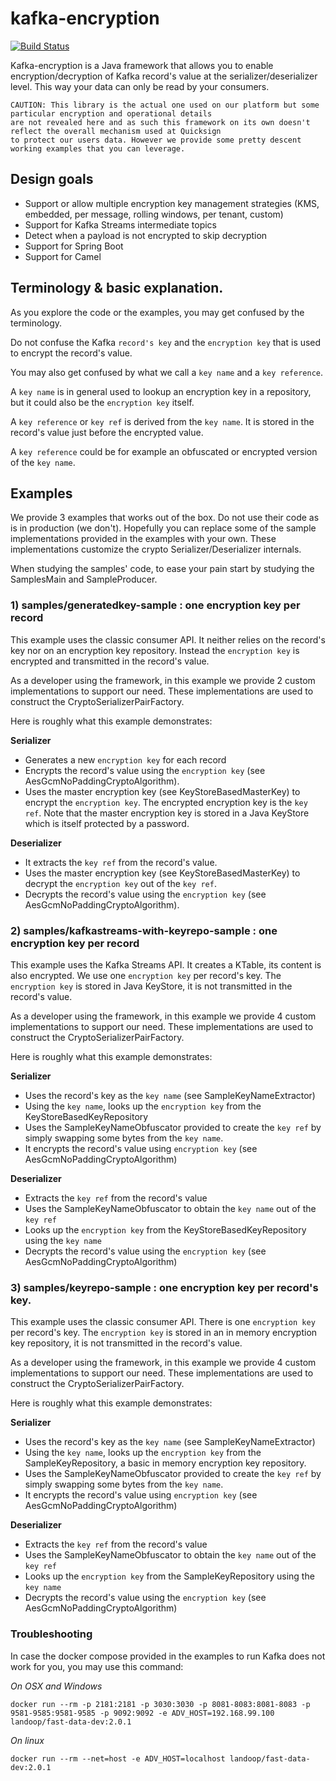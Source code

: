 # kafka-encryption

[![Build Status](https://travis-ci.com/QuickSign/kafka-encryption.svg?branch=master)](https://travis-ci.com/QuickSign/kafka-encryption)

Kafka-encryption is a Java framework that allows you to enable encryption/decryption of Kafka 
record's value at the serializer/deserializer level. This way your data can only be read by your
consumers.

    CAUTION: This library is the actual one used on our platform but some particular encryption and operational details
    are not revealed here and as such this framework on its own doesn't reflect the overall mechanism used at Quicksign
    to protect our users data. However we provide some pretty descent working examples that you can leverage.

## Design goals

* Support or allow multiple encryption key management strategies (KMS, embedded, per message, rolling windows, per tenant, custom)
* Support for Kafka Streams intermediate topics
* Detect when a payload is not encrypted to skip decryption
* Support for Spring Boot
* Support for Camel

## Terminology & basic explanation.

As you explore the code or the examples, you may get confused by the terminology.

Do not confuse the Kafka `record's key` and the `encryption key` that is used to encrypt the record's value.

You may also get confused by what we call a `key name` and a `key reference`.

A `key name` is in general used to lookup an encryption key in a repository, but it could also be the `encryption key` itself. 

A `key reference` or `key ref` is derived from the `key name`. It is stored in the record's 
value just before the encrypted value.

A `key reference` could be for example an obfuscated or encrypted version of the `key name`.

## Examples

We provide 3 examples that works out of the box. Do not use their code as is in production (we don't).
Hopefully you can replace some of the sample implementations provided in the examples with your own.
These implementations customize the crypto Serializer/Deserializer internals. 

When studying the samples' code, to ease your pain start by studying the SamplesMain and SampleProducer.

### 1) samples/generatedkey-sample : one encryption key per record

This example uses the classic consumer API. It neither relies on the record's key nor on an encryption 
key repository. Instead the `encryption key` is encrypted and transmitted in the record's value. 

As a developer using the framework, in this example we provide 2 custom implementations to support our need.
These implementations are used to construct the CryptoSerializerPairFactory.

Here is roughly what this example demonstrates: 

__Serializer__

* Generates a new `encryption key` for each record
* Encrypts the record's value using the `encryption key` (see AesGcmNoPaddingCryptoAlgorithm).
* Uses the master encryption key (see KeyStoreBasedMasterKey) to encrypt the `encryption key`. The encrypted encryption key is the `key ref`. Note that the master encryption key is stored in a Java KeyStore which is itself protected by a password.

__Deserializer__

* It extracts the `key ref` from the record's value. 
* Uses the master encryption key (see KeyStoreBasedMasterKey) to decrypt the `encryption key` out of the `key ref`.
* Decrypts the record's value using the `encryption key` (see AesGcmNoPaddingCryptoAlgorithm).

### 2) samples/kafkastreams-with-keyrepo-sample : one encryption key per record

This example uses the Kafka Streams API. It creates a KTable, its content is also encrypted.
We use one `encryption key` per record's key.
The `encryption key` is stored in Java KeyStore, it is not transmitted in the record's value. 

As a developer using the framework, in this example we provide 4 custom implementations to support our need.
These implementations are used to construct the CryptoSerializerPairFactory.

Here is roughly what this example demonstrates: 

__Serializer__

* Uses the record's key as the `key name` (see SampleKeyNameExtractor)
* Using the `key name`, looks up the `encryption key` from the KeyStoreBasedKeyRepository  
* Uses the SampleKeyNameObfuscator provided to create the `key ref` by simply swapping some bytes from the `key name`.
* It encrypts the record's value using `encryption key` (see AesGcmNoPaddingCryptoAlgorithm)

__Deserializer__

* Extracts the `key ref` from the record's value
* Uses the SampleKeyNameObfuscator to obtain the `key name` out of the `key ref`
* Looks up the `encryption key` from the KeyStoreBasedKeyRepository using the `key name`   
* Decrypts the record's value using the `encryption key` (see AesGcmNoPaddingCryptoAlgorithm)


### 3) samples/keyrepo-sample : one encryption key per record's key.

This example uses the classic consumer API. There is one `encryption key` per record's key.
The `encryption key` is stored in an in memory encryption key repository, it is not transmitted in
the record's value. 

As a developer using the framework, in this example we provide 4 custom implementations to support our need.
These implementations are used to construct the CryptoSerializerPairFactory.

Here is roughly what this example demonstrates: 

__Serializer__

* Uses the record's key as the `key name` (see SampleKeyNameExtractor)
* Using the `key name`, looks up the `encryption key` from the SampleKeyRepository, a basic in memory encryption key repository.  
* Uses the SampleKeyNameObfuscator provided to create the `key ref` by simply swapping some bytes from the `key name`.
* It encrypts the record's value using `encryption key` (see AesGcmNoPaddingCryptoAlgorithm)

__Deserializer__

* Extracts the `key ref` from the record's value
* Uses the SampleKeyNameObfuscator to obtain the `key name` out of the `key ref`
* Looks up the `encryption key` from the SampleKeyRepository using the `key name`   
* Decrypts the record's value using the `encryption key` (see AesGcmNoPaddingCryptoAlgorithm)

### Troubleshooting

In case the docker compose provided in the examples to run Kafka does not work for you, you may use this command:

*On OSX and Windows*

    docker run --rm -p 2181:2181 -p 3030:3030 -p 8081-8083:8081-8083 -p 9581-9585:9581-9585 -p 9092:9092 -e ADV_HOST=192.168.99.100 landoop/fast-data-dev:2.0.1

*On linux*

    docker run --rm --net=host -e ADV_HOST=localhost landoop/fast-data-dev:2.0.1
